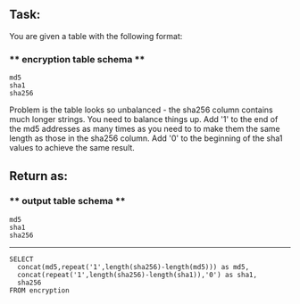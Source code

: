 ## Task:
You are given a table with the following format:

### ** encryption table schema **
```
md5
sha1
sha256
```

Problem is the table looks so unbalanced - the sha256 column contains much longer strings. You need to balance things up. Add '1' to the end of the md5 addresses as many times as you need to to make them the same length as those in the sha256 column. Add '0' to the beginning of the sha1 values to achieve the same result.

## Return as:

### ** output table schema **
```
md5
sha1
sha256
```
---
```
SELECT
  concat(md5,repeat('1',length(sha256)-length(md5))) as md5,
  concat(repeat('1',length(sha256)-length(sha1)),'0') as sha1,
  sha256
FROM encryption
```